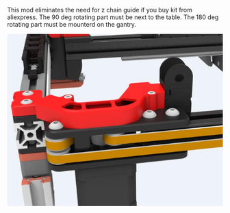 This mod eliminates the need for z chain guide if you buy kit from aliexpress. The 90 deg rotating part must be next to the table. The 180 deg rotating part must be mounterd on the gantry.

![image1](./cable_cover_updated.jpg)
